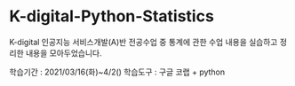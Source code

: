 # K-digital-Python-Statistics
K-digital 인공지능 서비스개발(A)반 전공수업 중 통계에 관한 수업 내용을 실습하고 정리한 내용을 모아두었습니다.

학습기간 : 2021/03/16(화)~4/2() 학습도구 : 구글 코랩 + python
